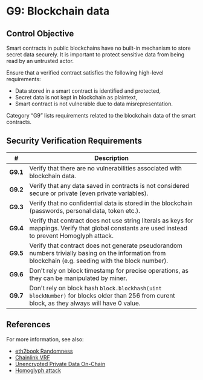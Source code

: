 # G9: Blockchain data

## Control Objective

Smart contracts in public blockchains have no built-in mechanism to store secret data securely. It is important to protect sensitive data from being read by an untrusted actor.

Ensure that a verified contract satisfies the following high-level requirements:
* Data stored in a smart contract is identified and protected,
* Secret data is not kept in blockchain as plaintext,
* Smart contract is not vulnerable due to data misrepresentation.

Category “G9” lists requirements related to the blockchain data of the smart contracts.

## Security Verification Requirements

| # | Description |
| --- | --- |
| **G9.1** | Verify that there are no vulnerabilities associated with blockchain data. | 
| **G9.2** | Verify that any data saved in contracts is not considered secure or private (even private variables). | 
| **G9.3** | Verify that no confidential data is stored in the blockchain (passwords, personal data, token etc.). | 
| **G9.4** | Verify that contract does not use string literals as keys for mappings. Verify that global constants are used instead to prevent Homoglyph attack. | 
| **G9.5** | Verify that contract does not generate pseudorandom numbers trivially basing on the information from blockchain (e.g. seeding with the block number). | 
| **G9.6** | Don't rely on block timestamp for precise operations, as they can be manipulated by miner. |
| **G9.7** | Don't rely on block hash `block.blockhash(uint blockNumber)` for blocks older than 256 from curent block, as they always will have 0 value. |


## References

For more information, see also:

* [eth2book Randomness](https://eth2book.info/altair/part2/building_blocks/randomness)
* [Chainlink VRF](https://docs.chain.link/vrf/v2/introduction/)
* [Unencrypted Private Data On-Chain](https://swcregistry.io/docs/SWC-136)
* [Homoglyph attack](https://github.com/Arachnid/uscc/tree/master/submissions-2017/marcogiglio)
